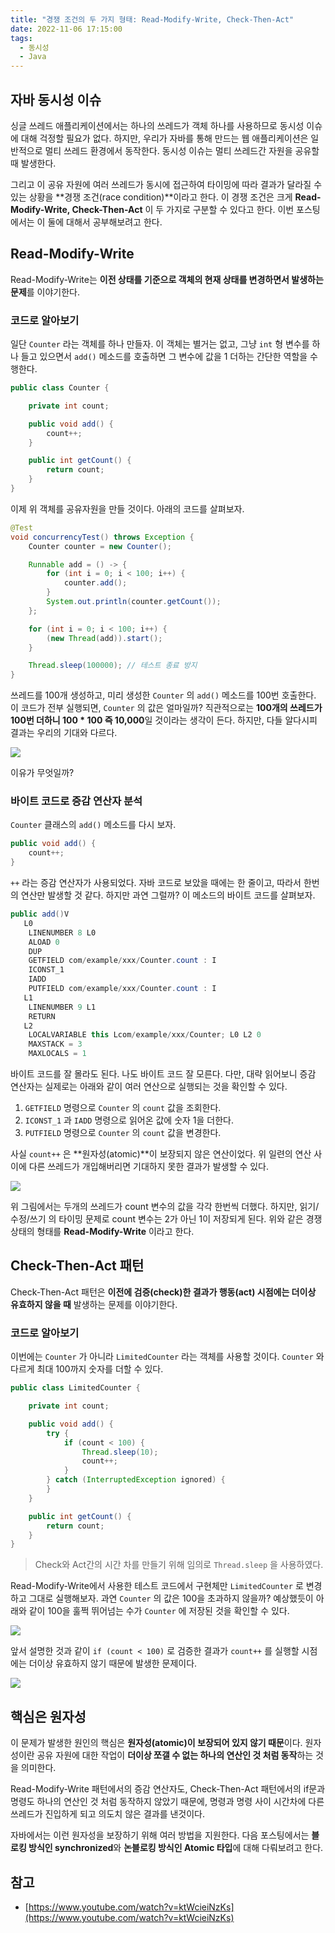 ```yaml
---
title: "경쟁 조건의 두 가지 형태: Read-Modify-Write, Check-Then-Act"
date: 2022-11-06 17:15:00
tags:
  - 동시성
  - Java
---
```


## 자바 동시성 이슈

싱글 쓰레드 애플리케이션에서는 하나의 쓰레드가 객체 하나를 사용하므로 동시성 이슈에 대해 걱정할 필요가 없다. 하지만, 우리가 자바를 통해 만드는 웹 애플리케이션은 일반적으로 멀티 쓰레드 환경에서 동작한다. 동시성 이슈는 멀티 쓰레드간 자원을 공유할 때 발생한다.

그리고 이 공유 자원에 여러 쓰레드가 동시에 접근하여 타이밍에 따라 결과가 달라질 수 있는 상황을 **경쟁 조건(race condition)**이라고 한다. 이 경쟁 조건은 크게 **Read-Modify-Write, Check-Then-Act** 이 두 가지로 구분할 수 있다고 한다. 이번 포스팅에서는 이 둘에 대해서 공부해보려고 한다.

## Read-Modify-Write

Read-Modify-Write는 **이전 상태를 기준으로 객체의 현재 상태를 변경하면서 발생하는 문제**를 이야기한다.

### 코드로 알아보기

일단 `Counter` 라는 객체를 하나 만들자. 이 객체는 별거는 없고, 그냥 `int` 형 변수를 하나 들고 있으면서 `add()` 메소드를 호출하면 그 변수에 값을 1 더하는 간단한 역할을 수행한다.

```java
public class Counter {

    private int count;

    public void add() {
        count++;
    }

    public int getCount() {
        return count;
    }
}
```

이제 위 객체를 공유자원을 만들 것이다. 아래의 코드를 살펴보자.

```java
@Test
void concurrencyTest() throws Exception {
    Counter counter = new Counter();

    Runnable add = () -> {
        for (int i = 0; i < 100; i++) {
            counter.add();
        }
        System.out.println(counter.getCount());
    };

    for (int i = 0; i < 100; i++) {
        (new Thread(add)).start();
    }

    Thread.sleep(100000); // 테스트 종료 방지
}
```

쓰레드를 100개 생성하고, 미리 생성한 `Counter` 의 `add()` 메소드를 100번 호출한다. 이 코드가 전부 실행되면, `Counter` 의 값은 얼마일까? 직관적으로는 **100개의 쓰레드가 100번 더하니 100 \* 100 즉 10,000**일 것이라는 생각이 든다. 하지만, 다들 알다시피 결과는 우리의 기대와 다르다.

![](./1.png)

이유가 무엇일까?

### 바이트 코드로 증감 연산자 분석

`Counter` 클래스의 `add()` 메소드를 다시 보자.

```java
public void add() {
    count++;
}
```

`++` 라는 증감 연산자가 사용되었다. 자바 코드로 보았을 때에는 한 줄이고, 따라서 한번의 연산만 발생할 것 같다. 하지만 과연 그럴까? 이 메소드의 바이트 코드를 살펴보자.

```java
public add()V
   L0
    LINENUMBER 8 L0
    ALOAD 0
    DUP
    GETFIELD com/example/xxx/Counter.count : I
    ICONST_1
    IADD
    PUTFIELD com/example/xxx/Counter.count : I
   L1
    LINENUMBER 9 L1
    RETURN
   L2
    LOCALVARIABLE this Lcom/example/xxx/Counter; L0 L2 0
    MAXSTACK = 3
    MAXLOCALS = 1
```

바이트 코드를 잘 몰라도 된다. 나도 바이트 코드 잘 모른다. 다만, 대략 읽어보니 증감 연산자는 실제로는 아래와 같이 여러 연산으로 실행되는 것을 확인할 수 있다.

1. `GETFIELD` 명령으로 `Counter` 의 `count` 값을 조회한다.
2. `ICONST_1` 과 `IADD` 명령으로 읽어온 값에 숫자 1을 더한다.
3. `PUTFIELD` 명령으로 `Counter` 의 `count` 값을 변경한다.

사실 `count++` 은 **원자성(atomic)**이 보장되지 않은 연산이었다. 위 일련의 연산 사이에 다른 쓰레드가 개입해버리면 기대하지 못한 결과가 발생할 수 있다.

![](./2.png)

위 그림에서는 두개의 쓰레드가 count 변수의 값을 각각 한번씩 더했다. 하지만, 읽기/수정/쓰기 의 타이밍 문제로 count 변수는 2가 아닌 1이 저장되게 된다. 위와 같은 경쟁상태의 형태를 **Read-Modify-Write** 이라고 한다.

## Check-Then-Act 패턴

Check-Then-Act 패턴은 **이전에 검증(check)한 결과가 행동(act) 시점에는 더이상 유효하지 않을 때** 발생하는 문제를 이야기한다.

### 코드로 알아보기

이번에는 `Counter` 가 아니라 `LimitedCounter` 라는 객체를 사용할 것이다. `Counter` 와 다르게 최대 100까지 숫자를 더할 수 있다.

```java
public class LimitedCounter {

    private int count;

    public void add() {
        try {
            if (count < 100) {
                Thread.sleep(10);
                count++;
            }
        } catch (InterruptedException ignored) {
        }
    }

    public int getCount() {
        return count;
    }
}
```

> Check와 Act간의 시간 차를 만들기 위해 임의로 `Thread.sleep` 을 사용하였다.

Read-Modify-Write에서 사용한 테스트 코드에서 구현체만 `LimitedCounter` 로 변경하고 그대로 실행해보자. 과연 `Counter` 의 값은 100을 초과하지 않을까? 예상했듯이 아래와 같이 100을 훌쩍 뛰어넘는 수가 `Counter` 에 저장된 것을 확인할 수 있다.

![](./3.png)

앞서 설명한 것과 같이 `if (count < 100)` 로 검증한 결과가 `count++` 를 실행할 시점에는 더이상 유효하지 않기 때문에 발생한 문제이다.

![](./4.png)

## 핵심은 원자성

이 문제가 발생한 원인의 핵심은 **원자성(atomic)이 보장되어 있지 않기 때문**이다. 원자성이란 공유 자원에 대한 작업이 **더이상 쪼갤 수 없는 하나의 연산인 것 처럼 동작**하는 것을 의미한다.

Read-Modify-Write 패턴에서의 증감 연산자도, Check-Then-Act 패턴에서의 if문과 명령도 하나의 연산인 것 처럼 동작하지 않았기 때문에, 명령과 명령 사이 시간차에 다른 쓰레드가 진입하게 되고 의도치 않은 결과를 낸것이다.

자바에서는 이런 원자성을 보장하기 위해 여러 방법을 지원한다. 다음 포스팅에서는 **블로킹 방식인 synchronized**와 **논블로킹 방식인 Atomic 타입**에 대해 다뤄보려고 한다.

## 참고

- [https://www.youtube.com/watch?v=ktWcieiNzKs](https://www.youtube.com/watch?v=ktWcieiNzKs)
